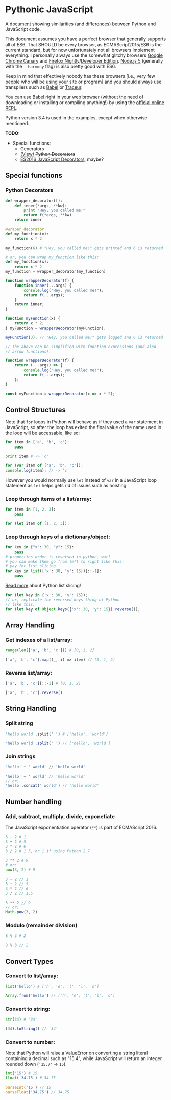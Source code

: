 # Pythonic JavaScript
A document showing similarities (and differences) between Python and JavaScript code.

This document assumes you have a perfect browser that generally supports all of ES6. That SHOULD be every browser, as ECMAScript2015/ES6 is the current standard, but for now unfortunately not all browsers implement everything. I personally always use the somewhat glitchy browsers [Google Chrome Canary](https://www.google.com/chrome/browser/canary.html) and [Firefox Nightly](https://nightly.mozilla.org/)/[Developer Edition](https://www.mozilla.org/en-US/firefox/developer/). [Node.js 5](https://nodejs.org/en/blog/release/v5.0.0/) (generally with the `--harmony` flag) is also pretty good with ES6.

Keep in mind that effectively nobody has these browsers [i.e., very few people who will be using your site or program] and you should always use transpilers such as [Babel](https://babeljs.io/) or [Traceur](https://github.com/google/traceur-compiler).

You can use Babel right in your web browser (without the need of downloading or installing or compiling anything!) by using the [official online REPL](http://babeljs.io/repl/).

Python version 3.4 is used in the examples, except when otherwise mentioned.

**TODO:**
* Special functions:
  * Generators
  * [(View)](#python-decorators) ~~Python Decorators~~
  * [ES2016 JavaScript Decorators](https://github.com/wycats/javascript-decorators/), maybe?

## Special functions

### Python Decorators

```python
def wrapper_decorator(f):
    def inner(*args, **kw):
        print "Hey, you called me!"
        return f(*args, **kw)
    return inner

@wraper_decorator
def my_function(x):
    return x * 2

my_function(6) # "Hey, you called me!" gets printed and 6 is returned

# or, you can wrap my_function like this:
def my_function(x):
    return x * 2
my_function = wrapper_decorator(my_function)
```

```javascript
function wrapperDecorator(f) {
    function inner(...args) {
        console.log("Hey, you called me!");
        return f(...args);
    }
    return inner;
}

function myFunction(x) {
    return x * 2;
} myFunction = wrapperDecorator(myFunction);

myFunction(3); // "Hey, you called me!" gets logged and 6 is returned

// The above can be simplified with function expressions (and also
// arrow functions):

function wrapperDecorator(f) {
    return (...args) => {
        console.log("Hey, you called me!");
        return f(...args);
    };
}

const myFunction = wrapperDecorator(x => x * 2);
```

## Control Structures

Note that `for` loops in Python will behave as if they used a `var` statement in JavaScript, so after the loop has exited the final value of the name used in the loop will be accessable, like so:

```python
for item in ['a', 'b', 'c']:
    pass

print item # -> 'c'
```

```javascript
for (var item of ['a', 'b', 'c']);
console.log(item); // -> 'c'
```

However you would normally use `let` instead of `var` in a JavaScript loop statement as `let` helps gets rid of issues such as hoisting.

### Loop through items of a list/array:

```python
for item in [1, 2, 3]:
    pass
```

```javascript
for (let item of [1, 2, 3]);
```

### Loop through keys of a dictionary/object:

```python
for key in {"x": 30, "y": 15}:
    pass
# properties order is reversed in python, wat?
# you can make them go from left to right like this:
# yay for list slicing
for key in list({'x': 30, 'y': 15})[::-1]:
    pass
```

[Read more](http://stackoverflow.com/q/509211/4633828) about Python list slicing!

```javascript
for (let key in {'x': 30, 'y': 15});
// or, replicate the reversed keys thing of Python
// like this:
for (let key of Object.keys({'x': 30, 'y': 15}).reverse());
```

## Array Handling

### Get indexes of a list/array:

```python
range(len(['a', 'b', 'c'])) # [0, 1, 2]
```

```javascript
['a', 'b', 'c'].map((_, i) => item) // [0, 1, 2]
```

### Reverse list/array:

```python
['a', 'b', 'c'][::-1] # [0, 1, 2]
```

```javascript
['a', 'b', 'c'].reverse()
```

## String Handling

### Split string

```python
'hello world'.split(' ') # ['hello', 'world']
```

```javascript
'hello world'.split(' ') // ['hello', 'world']
```

### Join strings

```python
'hello' + ' world' // 'hello world'
```

```javascript
'hello' + ' world' // 'hello world'
// or:
'hello'.concat(' world') // 'hello world'
```

## Number handling

### Add, subtract, multiply, divide, exponetiate

The JavaScript exponentiation operator (`**`) is part of ECMAScript 2016.

```python
3 - 2 # 1
3 + 2 # 5
3 * 2 # 6
3 / 2 # 1.5, or 1 if using Python 2.7

3 ** 2 # 9
# or:
pow(3, 2) # 9
```

```javascript
3 - 2 // 1
3 + 2 // 5
3 * 2 // 6
3 / 2 // 1.5

3 ** 2 // 9
// or:
Math.pow(3, 2)
```

### Modulo (remainder division)

```python
8 % 3 # 2
```

```javascript
8 % 3 // 2
```

## Convert Types

### Convert to list/array:

```python
list('hello') # ['h', 'e', 'l', 'l', 'o']
```

```javascript
Array.from('hello') // ['h', 'e', 'l', 'l', 'o']
```

### Convert to string:

```python
str(34) # '34'
```

```javascript
(34).toString() // '34'
```

### Convert to number:

Note that Python will raise a ValueError on converting a string literal containing a decimal such as "15.4", while JavaScript will return an integer rounded down (`'15.7'` -> `15`).

```python
int('15') # 15
float('34.75') # 34.75
```

```javascript
parseInt('15') // 15
parseFloat('34.75') // 34.75
```
